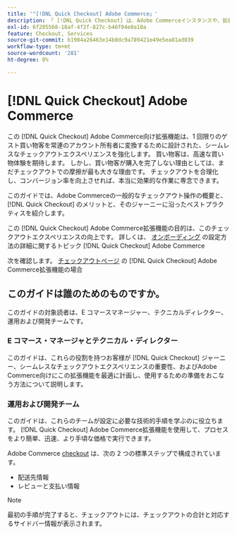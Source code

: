 ```yaml
---
title: '"[!DNL Quick Checkout] Adobe Commerce」'
description: 「 [!DNL Quick Checkout] は、Adobe Commerceインスタンスや、拡張機能のオンボーディングとセットアップに成功する方法に役立ちます。」
exl-id: 6f205568-18af-4f2f-827c-b46f04e0a10a
feature: Checkout, Services
source-git-commit: b1984a26463e14b8dc9a789421e49e5ea81ad039
workflow-type: tm+mt
source-wordcount: '281'
ht-degree: 0%

---
```


# [!DNL Quick Checkout] Adobe Commerce

この [!DNL Quick Checkout] Adobe Commerce向け拡張機能は、1 回限りのゲスト買い物客を常連のアカウント所有者に変換するために設計された、シームレスなチェックアウトエクスペリエンスを強化します。 買い物客は、高速な買い物体験を期待します。 しかし、買い物客が購入を完了しない理由としては、まだチェックアウトでの摩擦が最も大きな理由です。 チェックアウトを合理化し、コンバージョン率を向上させれば、本当に効果的な作業に専念できます。

このガイドでは、Adobe Commerceの一般的なチェックアウト操作の概要と、 [!DNL Quick Checkout] のメリットと、そのジャーニーに沿ったベストプラクティスを紹介します。

この [!DNL Quick Checkout] Adobe Commerce拡張機能の目的は、このチェックアウトエクスペリエンスの向上です。 詳しくは、 [オンボーディング](../quick-checkout/onboarding.md) の設定方法の詳細に関するトピック [!DNL Quick Checkout] Adobe Commerce

次を確認します。 [チェックアウトページ](../quick-checkout/checkout-page.md) の [!DNL Quick Checkout] Adobe Commerce拡張機能の場合

## このガイドは誰のためのものですか。

このガイドの対象読者は、E コマースマネージャー、テクニカルディレクター、運用および開発チームです。

### E コマース・マネージャとテクニカル・ディレクター

このガイドは、これらの役割を持つお客様が [!DNL Quick Checkout] ジャーニー、シームレスなチェックアウトエクスペリエンスの重要性、およびAdobe Commerce向けにこの拡張機能を最適に計画し、使用するための準備をおこなう方法について説明します。

### 運用および開発チーム

このガイドは、これらのチームが設定に必要な技術的手順を学ぶのに役立ちます。 [!DNL Quick Checkout] Adobe Commerce拡張機能を使用して、プロセスをより簡単、迅速、より手頃な価格で実行できます。

Adobe Commerce [checkout](https://glossary.magento.com/checkout) は、次の 2 つの標準ステップで構成されています。

- 配送先情報
- レビューと支払い情報

>[!NOTE]
>
> 最初の手順が完了すると、チェックアウトには、チェックアウトの合計と対応するサイドバー情報が表示されます。
